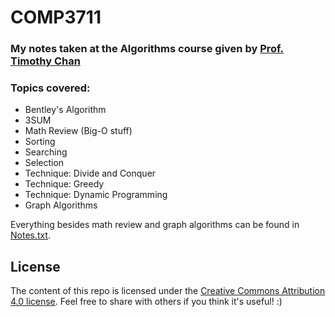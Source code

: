 # COMP3711

### My notes taken at the Algorithms course given by [Prof. Timothy Chan](https://cs.uwaterloo.ca/~tmchan/)

### Topics covered:

* Bentley's Algorithm
* 3SUM
* Math Review (Big-O stuff)
* Sorting
* Searching
* Selection
* Technique: Divide and Conquer
* Technique: Greedy
* Technique: Dynamic Programming
* Graph Algorithms

Everything besides math review and graph algorithms can be found in [Notes.txt](https://github.com/raypeng/COMP3711/blob/master/Notes.txt).

## License

The content of this repo is licensed under the [Creative Commons Attribution 4.0 license](http://creativecommons.org/licenses/by/4.0/).
Feel free to share with others if you think it's useful! :)
